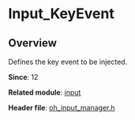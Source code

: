 # Input_KeyEvent

## **Overview**

Defines the key event to be injected.

**Since**: 12

**Related module**: [input](capi-input.md)

**Header file**: [oh_input_manager.h](capi-oh-input-manager-h.md)
